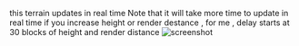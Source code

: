 this terrain updates in real time
Note that it will take more time to update in real time if you increase height or render destance , for me , delay starts at 30 blocks of height and render distance
![screenshot](https://github.com/user-attachments/assets/10f98a74-eb03-4f0b-96b2-1014036f83dc)
